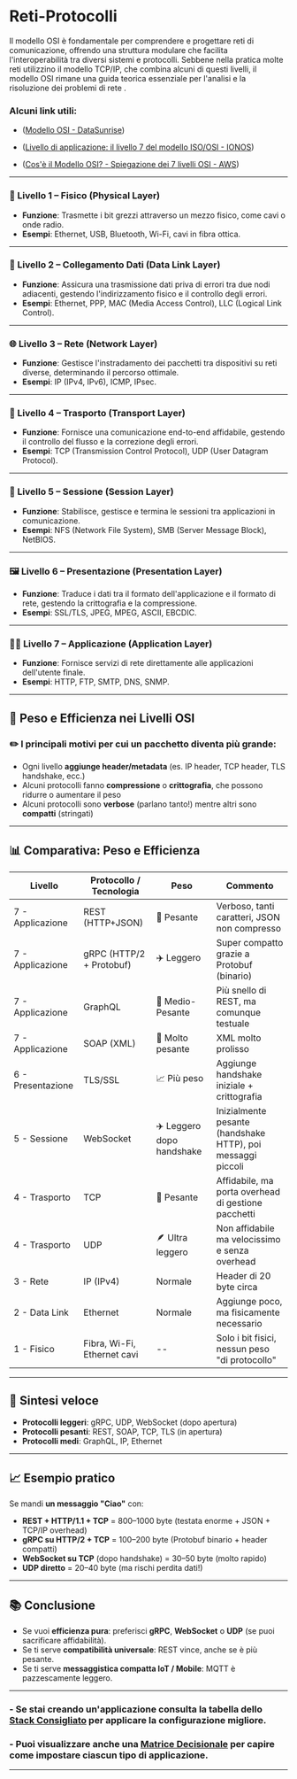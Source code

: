 # Reti-Protocolli

Il modello OSI è fondamentale per comprendere e progettare reti di comunicazione, offrendo una struttura modulare che facilita l'interoperabilità tra diversi sistemi e protocolli. Sebbene nella pratica molte reti utilizzino il modello TCP/IP, che combina alcuni di questi livelli, il modello OSI rimane una guida teorica essenziale per l'analisi e la risoluzione dei problemi di rete .

### Alcuni link utili:

- ([Modello OSI - DataSunrise](https://www.datasunrise.com/it/centro-di-conoscenza/modello-osi/))

- ([Livello di applicazione: il livello 7 del modello ISO/OSI - IONOS](https://www.ionos.it/digitalguide/server/know-how/livello-di-applicazione/))

- ([Cos'è il Modello OSI? - Spiegazione dei 7 livelli OSI - AWS](https://aws.amazon.com/it/what-is/osi-model/))

---

### 📶 Livello 1 – **Fisico** (Physical Layer)

- **Funzione**: Trasmette i bit grezzi attraverso un mezzo fisico, come cavi o onde radio.
- **Esempi**: Ethernet, USB, Bluetooth, Wi-Fi, cavi in fibra ottica.

---

### 🔗 Livello 2 – **Collegamento Dati** (Data Link Layer)

- **Funzione**: Assicura una trasmissione dati priva di errori tra due nodi adiacenti, gestendo l'indirizzamento fisico e il controllo degli errori.
- **Esempi**: Ethernet, PPP, MAC (Media Access Control), LLC (Logical Link Control).

---

### 🌐 Livello 3 – **Rete** (Network Layer)

- **Funzione**: Gestisce l'instradamento dei pacchetti tra dispositivi su reti diverse, determinando il percorso ottimale.
- **Esempi**: IP (IPv4, IPv6), ICMP, IPsec.

---

### 🚚 Livello 4 – **Trasporto** (Transport Layer)

- **Funzione**: Fornisce una comunicazione end-to-end affidabile, gestendo il controllo del flusso e la correzione degli errori.
- **Esempi**: TCP (Transmission Control Protocol), UDP (User Datagram Protocol).

---

### 🧩 Livello 5 – **Sessione** (Session Layer)

- **Funzione**: Stabilisce, gestisce e termina le sessioni tra applicazioni in comunicazione.
- **Esempi**: NFS (Network File System), SMB (Server Message Block), NetBIOS.

---

### 🖼️ Livello 6 – **Presentazione** (Presentation Layer)

- **Funzione**: Traduce i dati tra il formato dell'applicazione e il formato di rete, gestendo la crittografia e la compressione.
- **Esempi**: SSL/TLS, JPEG, MPEG, ASCII, EBCDIC.

---

### 🧑‍💻 Livello 7 – **Applicazione** (Application Layer)

- **Funzione**: Fornisce servizi di rete direttamente alle applicazioni dell'utente finale.
- **Esempi**: HTTP, FTP, SMTP, DNS, SNMP.

---

## 🧱 **Peso e Efficienza nei Livelli OSI**

### ✏️ I principali motivi per cui un pacchetto diventa più grande:

- Ogni livello **aggiunge header/metadata** (es. IP header, TCP header, TLS handshake, ecc.)
- Alcuni protocolli fanno **compressione** o **crittografia**, che possono ridurre o aumentare il peso
- Alcuni protocolli sono **verbose** (parlano tanto!) mentre altri sono **compatti** (stringati)

---

## 📊 **Comparativa: Peso e Efficienza**

| **Livello**       | **Protocollo / Tecnologia** | **Peso**                  | **Commento**                                                |
| ----------------- | --------------------------- | ------------------------- | ----------------------------------------------------------- |
| 7 - Applicazione  | REST (HTTP+JSON)            | 🚚 Pesante                | Verboso, tanti caratteri, JSON non compresso                |
| 7 - Applicazione  | gRPC (HTTP/2 + Protobuf)    | ✈️ Leggero                | Super compatto grazie a Protobuf (binario)                  |
| 7 - Applicazione  | GraphQL                     | 🚚 Medio-Pesante          | Più snello di REST, ma comunque testuale                    |
| 7 - Applicazione  | SOAP (XML)                  | 🐘 Molto pesante          | XML molto prolisso                                          |
| 6 - Presentazione | TLS/SSL                     | 📈 Più peso               | Aggiunge handshake iniziale + crittografia                  |
| 5 - Sessione      | WebSocket                   | ✈️ Leggero dopo handshake | Inizialmente pesante (handshake HTTP), poi messaggi piccoli |
| 4 - Trasporto     | TCP                         | 🚚 Pesante                | Affidabile, ma porta overhead di gestione pacchetti         |
| 4 - Trasporto     | UDP                         | 🪶 Ultra leggero          | Non affidabile ma velocissimo e senza overhead              |
| 3 - Rete          | IP (IPv4)                   | Normale                   | Header di 20 byte circa                                     |
| 2 - Data Link     | Ethernet                    | Normale                   | Aggiunge poco, ma fisicamente necessario                    |
| 1 - Fisico        | Fibra, Wi-Fi, Ethernet cavi | --                        | Solo i bit fisici, nessun peso "di protocollo"              |

---

## 🎯 **Sintesi veloce**

- **Protocolli leggeri**: gRPC, UDP, WebSocket (dopo apertura)
- **Protocolli pesanti**: REST, SOAP, TCP, TLS (in apertura)
- **Protocolli medi**: GraphQL, IP, Ethernet

---

## 📈 Esempio pratico

Se mandi **un messaggio "Ciao"** con:

- **REST + HTTP/1.1 + TCP** = 800–1000 byte (testata enorme + JSON + TCP/IP overhead)
- **gRPC su HTTP/2 + TCP** = 100–200 byte (Protobuf binario + header compatti)
- **WebSocket su TCP** (dopo handshake) = 30–50 byte (molto rapido)
- **UDP diretto** = 20–40 byte (ma rischi perdita dati!)

---

## 📚 Conclusione

- Se vuoi **efficienza pura**: preferisci **gRPC**, **WebSocket** o **UDP** (se puoi sacrificare affidabilità).
- Se ti serve **compatibilità universale**: REST vince, anche se è più pesante.
- Se ti serve **messaggistica compatta IoT / Mobile**: MQTT è pazzescamente leggero.

---

### - Se stai creando un'applicazione consulta la tabella dello [Stack Consigliato](Stack-Consigliato.md) per applicare la configurazione migliore.

### - Puoi visualizzare anche una [Matrice Decisionale](Matrice-Decisionale.md) per capire come impostare ciascun tipo di applicazione.

---
